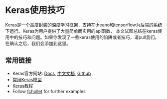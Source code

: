 # Keras使用技巧  
Keras是一个高度封装的深度学习框架，支持在theano和tensorflow为后端的系统下运行。Keras为用户提供了大量简单而实用的api函数，
本文试图总结在keras使用中的技巧和问题。如果你发现了一些keras使用的陷阱或者技巧，请pull我们。在确认之后，我们会添加到这里。

##  常用链接
 * Keras官方网站: [Docs](https://keras.io/), [中文文档](http://keras-cn.readthedocs.io/en/latest/), [Github](https://github.com/fchollet/keras)
 * [常用Keras模型 ](https://github.com/fchollet/deep-learning-models)
 * [Keras教程](https://github.com/leriomaggio/deep-learning-keras-tensorflow)
 * Follow [fchollet](https://github.com/fchollet/keras) for further examples
